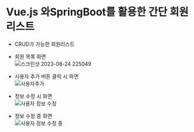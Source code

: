 # Vue.js 와SpringBoot를 활용한 간단 회원리스트
- CRUD가 가능한 회원리스트
- 회원 목록 화면
 <br> ![스크린샷 2023-08-24 225049](https://github.com/wkdtpqls/VueSpringProject/assets/112832631/9a80bf32-e3de-474e-9500-48beea2df5da)
- 사용자 추가 버튼 클릭 시 화면
 <br> ![사용자추가](https://github.com/wkdtpqls/VueSpringProject/assets/112832631/d925dce5-1c3b-49fe-817f-9cb8b9fc1cc2)
- 정보 수정 시 화면
 <br> ![사용자 정보 수정](https://github.com/wkdtpqls/VueSpringProject/assets/112832631/1a3fd4a9-4268-452d-b9c7-e2024afdba22)

- 정보 수정 중 화면
  <br> ![사용자 정보 수정 중](https://github.com/wkdtpqls/VueSpringProject/assets/112832631/88d70957-c618-4b8f-b5cb-ab58459c36f2)

